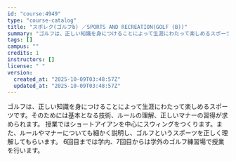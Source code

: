 ```yaml
---
id: "course:4949"
type: "course-catalog"
title: "スポレク(ゴルフb) ／SPORTS AND RECREATION(GOLF (B))"
summary: "ゴルフは、正しい知識を身につけることによって生涯にわたって楽しめるスポーツです。そのためには基本となる技術、ルールの理解、正しいマナーの習得が求められます。 授業ではショートアイアンを中心にスウィングをつくります。また、ルールやマナーについ…"
tags: []
campus: ""
credits: 1
instructors: []
license: " "
version:
  created_at: "2025-10-09T03:48:57Z"
  updated_at: "2025-10-09T03:48:57Z"
---
```


ゴルフは、正しい知識を身につけることによって生涯にわたって楽しめるスポーツです。そのためには基本となる技術、ルールの理解、正しいマナーの習得が求められます。 授業ではショートアイアンを中心にスウィングをつくります。また、ルールやマナーについても細かく説明し、ゴルフというスポーツを正しく理解してもらいます。 6回目までは学内、7回目からは学外のゴルフ練習場で授業を行います。
